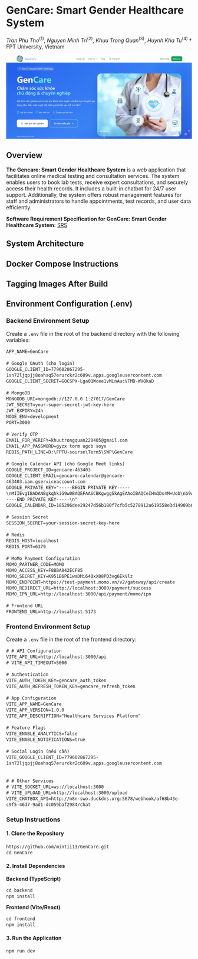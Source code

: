 # GenCare: Smart Gender Healthcare System
*Tran Phu Tho*<sup>(1)</sup>, *Nguyen Minh Tri*<sup>(2)</sup>, *Khuu Trong Quan*<sup>(3)</sup>, *Huynh Kha Tu*<sup>(4)</sup> † FPT University, Vietnam

![](./img/homepage.jpg)

## Overview

**The Gencare: Smart Gender Healthcare System** is a web application that facilitates online medical testing and consultation services. The system enables users to book lab tests, receive expert consultations, and securely access their health records. It includes a built-in chatbot for 24/7 user support. Additionally, the system offers robust management features for staff and administrators to handle appointments, test records, and user data efficiently.

**Software Requirement Specification for GenCare: Smart Gender Healthcare System:** [SRS](./SRS/SRS_for_GenCare_System.pdf)

## System Architecture
## Docker Compose Instructions
## Tagging Images After Build
## Environment Configuration (.env)
### Backend Environment Setup
Create a `.env` file in the root of the backend directory with the following variables:
```env
APP_NAME=GenCare

# Google OAuth (cho login)
GOOGLE_CLIENT_ID=779602867295-1sn72ljqpjj8oahsq57erurckr2c609v.apps.googleusercontent.com
GOOGLE_CLIENT_SECRET=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

# MongoDB
MONGODB_URI=mongodb://127.0.0.1:27017/GenCare
JWT_SECRET=your-super-secret-jwt-key-here
JWT_EXPIRY=24h
NODE_ENV=development
PORT=3000

# Verify OTP
EMAIL_FOR_VERIFY=khuutrongquan220405@gmail.com
EMAIL_APP_PASSWORD=gyzx torm ugcb soyx
REDIS_PATH_LINE=D:\FPTU-sourse\Term5\SWP\GenCare

# Google Calendar API (cho Google Meet links)
GOOGLE_PROJECT_ID=gencare-463403
GOOGLE_CLIENT_EMAIL=gencare-calendar@gencare-463403.iam.gserviceaccount.com
GOOGLE_PRIVATE_KEY="-----BEGIN PRIVATE KEY-----\nMIIEvgIBADANBgkqhkiG9w0BAQEFAASCBKgwggSkAgEAAoIBAQCeIHmQDs4M+Uob\nb9wePbFMZ6f4/uoYQQU8lP6xXHEt49m5ZCdzf8ZZuRj0st+HOevwCyt8Cd47fkGG\nO8NySWY3Ofdg7uQd5pe0GciQXr29p3/idRERr/+NPvMid53rig0YYzPJ2j5bLwcp\nwZh5p1v4SB8+fp+LLb+RsePEdajNbJjFJe1I09cSgSxWZ8jb43KLcspwGnOsJuHF\nMGuMMQoAKWJKRAvADcOb/Y3qfBT5tNdcI7XOo/oxSxKP1/mfVFsMOajw1j2p6GGF\nXQ3J1TWwU+JpLoicKry1Yv9T3qWoo9jpmXLu4TalULvb3qtjq3HwCPtJH1gWJCdw\nmE3Uf74BAgMBAAECggEAGo0wbFiYD8SiRXYke213gnFbWquPKlBsrS4FkEmJ9Z8v\nVXp0R2gaqcEzaA9LCl1W+UEe5Z6QkuPR49TQLjYV9EsG919VrZGlQogbzeYirSBd\nkGyA17v6SMDbuZtlSIIvTbuGnCvJ0azVYpUP4cmQ32FY4bkIWCnv42p/6OKq3AdO\ntxxZ+JsyzZTyG1qf+TuwExWxPDKklvGkamdbfnFEdxfC091P4sOisnfaFaGQPzkj\n3Nj4LTcoBU5Isx8+4FLg3vb7B9bKYmFp+8FLhst7Kiao4y8b+bQx+6Kk7H9y8ZdL\nEiL1ZZRSfdgazDn4k5dCWZDZ6M0OnP2j9EO6BxEcmQKBgQDfL2yriH4ET5KnHzuQ\nAEU4/qjiNM3oQkGz6ixF/hzYa6PlaHK+Kw9BOIjVFFdp18187sTfytNFN9mPECXI\nklmP9b92sW9McOFVqXsMnVMIVXQyaWWtB54i3PRQVD7QMVk3NE2vQlEuHCRYIqka\nJ6fbi4fvcPVUeje5wpz5hrGUfQKBgQC1YElY5jEyjYZ1qzFPIr3YDyNM2/UjVP/d\ng9S6HlbwHui1D1Eyx/CrKp9ump7xWIRI7ATvTDbZplQY4r2OQ8goCiPAE3ZKceA5\nIwbhwTrjVA/OekP2gwQ0VCef7qseLJl3iJtM7Rb1VAPEyBF0rWoTLjb3FBRMxVCF\nCcA75Nya1QKBgQDFUvG6axA3kX7w4W1Q8NxC+uyoKtWOLt5WSolgTL6GHg0nLASe\n3AU9vdVExxpOCy2z8or/7hyCy1E/6p/tSG+FF1pzf4cOx5KCoTiYu5QI/zyfwY3S\nwLRw0Hf1ebabbbYaV9UDShfqM5lyjxqBdGQ1eJTz/yP4z6HrTARrnUnuJQKBgQCD\nl/l/a3wUXoRIyU08SkuM/+avtALWgKwnTqe/5ZVUIEjcXOGfw1rFBWapO7vIBV3s\n/njSGezN2xS2/YNkPZ9yFXE8waIYfyicq+IpVyXfm7TgLOs0ZnhdcxVQvzwd52Pt\nSwrKNFZs5mjZlAK+Mbd9dRFiEIpt7Nbvv1Re4DyChQKBgAK4TWXk1oW5lPUabey4\nX97dEWOhLD/QnHL6Pr8LJtIpTbcFaxfUkQCVSjqK0pQ1Udtg1V1LKC1c3BE2J4dC\nFtvNLtw7euH5qbI9Kx1hFIg+J0xYaAjGBICvGFNsNCKqz7U8g9AG7NMSNJlFIyB1\nl2ZOu1M/9MWlnQO5oGsrS7zo\n-----END PRIVATE KEY-----\n"
GOOGLE_CALENDAR_ID=185296dee29247d56b180f7cfb5c5278912a619558e3d14909b6653b489b2b1f@group.calendar.google.com

# Session Secret
SESSION_SECRET=your-session-secret-key-here

# Redis
REDIS_HOST=localhost
REDIS_PORT=6379

# MoMo Payment Configuration
MOMO_PARTNER_CODE=MOMO
MOMO_ACCESS_KEY=F8BBA842ECF85
MOMO_SECRET_KEY=K951B6PE1waDMi640xX08PD3vg6EkVlz
MOMO_ENDPOINT=https://test-payment.momo.vn/v2/gateway/api/create
MOMO_REDIRECT_URL=http://localhost:3000/payment/success
MOMO_IPN_URL=http://localhost:3000/api/payment/momo/ipn

# Frontend URL
FRONTEND_URL=http://localhost:5173
```

### Frontend Environment Setup
Create a `.env` file in the root of the frontend directory:
```env
# # API Configuration
VITE_API_URL=http://localhost:3000/api
# VITE_API_TIMEOUT=5000

# Authentication
VITE_AUTH_TOKEN_KEY=gencare_auth_token
VITE_AUTH_REFRESH_TOKEN_KEY=gencare_refresh_token

# App Configuration
VITE_APP_NAME=GenCare
VITE_APP_VERSION=1.0.0
VITE_APP_DESCRIPTION="Healthcare Services Platform"

# Feature Flags
VITE_ENABLE_ANALYTICS=false
VITE_ENABLE_NOTIFICATIONS=true

# Social Login (nếu cần)
VITE_GOOGLE_CLIENT_ID=779602867295-1sn72ljqpjj8oahsq57erurckr2c609v.apps.googleusercontent.com


# # Other Services
# VITE_SOCKET_URL=ws://localhost:3000
# VITE_UPLOAD_URL=http://localhost:3000/upload
VITE_CHATBOX_API=http://n8n-swo.duckdns.org:5678/webhook/af68b43e-c9f5-46d7-9ad1-dc059baf2984/chat
```
### Setup Instructions
#### 1. Clone the Repository
```
https://github.com/mintii13/GenCare.git
cd GenCare 
```
#### 2. Install Dependencies
**Backend (TypeScript)**
```
cd backend
npm install
```
**Frontend (Vite/React)**
```
cd frontend
npm install
```
#### 3. Run the Application
```
npm run dev
```

